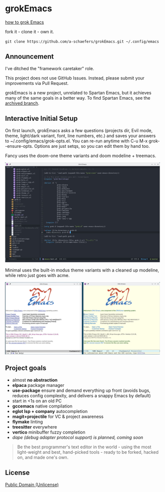 # grokEmacs

[how to grok Emacs](https://www.youtube.com/playlist?list=PLFf4Ibrb-mjTcoaVv6orVtH93K47GPrwl)

fork it - clone it - own it.

`git clone https://github.com/a-schaefers/grokEmacs.git ~/.config/emacs`

## Announcement

I've ditched the "framework caretaker" role.

This project does not use GitHub Issues. Instead, please submit your improvements via Pull Request.

grokEmacs is a new project, unrelated to Spartan Emacs, but it achieves many of the same goals in a better way. To find Spartan Emacs, see the [archived branch](https://github.com/a-schaefers/spartan-emacs/tree/spartan-emacs-archive).

## Interactive Initial Setup

On first launch, grokEmacs asks a few questions (projects dir, Evil mode, theme, light/dark variant, font, line numbers, etc.) and saves your answers to ~/.config/emacs/grok-opts.el. You can re-run anytime with C-u M-x grok--ensure-opts. Options are just setqs, so you can edit them by hand too.

Fancy uses the doom-one theme variants and doom modeline + treemacs.

![fancy](grok-fancy.jpg)

Minimal uses the built-in modus theme variants with a cleaned up modeline, while retro just goes with acme.

![minimal-retro](grok-minimal-retro.jpg)

## Project goals

- almost **no abstraction**
- **elpaca** package manager
- **use-package** ensure and demand everything up front (avoids bugs, reduces config complexity, and delivers a snappy Emacs by default)
- start in <1s on an old PC
- **gccemacs** native compilation
- **eglot lsp + company** autocompletion
- **magit+projectile** for VC & project awareness
- **flymake** linting
- **treesitter** everywhere
- **vertico** minibuffer fuzzy completion
- *dape (debug adapter protocol support) is planned, coming soon*

> Be the best programmer's text editor in the world - using the most light-weight and best, hand-picked tools - ready to be forked, hacked on, and made one's own.

## License
[Public Domain (Unlicense)](https://unlicense.org)
